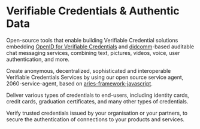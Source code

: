 # Verifiable Credentials & Authentic Data

Open-source tools that enable building Verifiable Credential solutions embedding [OpenID for Verifiable Credentials](https://openid.net/sg/openid4vc/) and [didcomm](https://github.com/decentralized-identity/didcomm-messaging)-based auditable chat messaging services, combining text, pictures, videos, voice, user authentication, and more.

Create anonymous, decentralized, sophisticated and interoperable Verifiable Credentials Services by using our open source service agent, 2060-service-agent, based on [aries-framework-javascript](https://github.com/hyperledger/aries-framework-javascript).

Deliver various types of credentials to end-users, including identity cards, credit cards, graduation certificates, and many other types of credentials.

Verify trusted credentials issued by your organisation or your partners, to secure the authentication of connections to your products and services.



